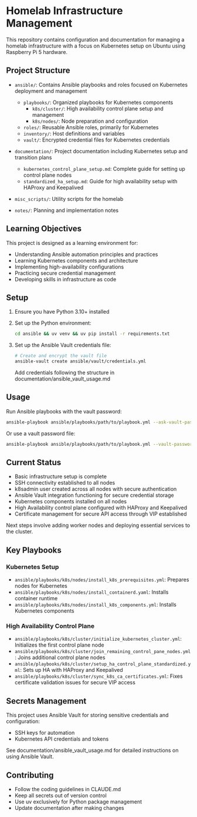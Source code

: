 # Homelab Infrastructure Management

This repository contains configuration and documentation for managing a homelab infrastructure with a focus on Kubernetes setup on Ubuntu using Raspberry Pi 5 hardware.

## Project Structure

- `ansible/`: Contains Ansible playbooks and roles focused on Kubernetes deployment and management
  - `playbooks/`: Organized playbooks for Kubernetes components
    - `k8s/cluster/`: High availability control plane setup and management
    - `k8s/nodes/`: Node preparation and configuration
  - `roles/`: Reusable Ansible roles, primarily for Kubernetes
  - `inventory/`: Host definitions and variables
  - `vault/`: Encrypted credential files for Kubernetes credentials

- `documentation/`: Project documentation including Kubernetes setup and transition plans
  - `kubernetes_control_plane_setup.md`: Complete guide for setting up control plane nodes
  - `standardized_ha_setup.md`: Guide for high availability setup with HAProxy and Keepalived
- `misc_scripts/`: Utility scripts for the homelab
- `notes/`: Planning and implementation notes

## Learning Objectives

This project is designed as a learning environment for:
- Understanding Ansible automation principles and practices
- Learning Kubernetes components and architecture
- Implementing high-availability configurations
- Practicing secure credential management
- Developing skills in infrastructure as code

## Setup

1. Ensure you have Python 3.10+ installed
2. Set up the Python environment:
   ```bash
   cd ansible && uv venv && uv pip install -r requirements.txt
   ```

3. Set up the Ansible Vault credentials file:
   ```bash
   # Create and encrypt the vault file
   ansible-vault create ansible/vault/credentials.yml
   ```
   Add credentials following the structure in documentation/ansible_vault_usage.md

## Usage

Run Ansible playbooks with the vault password:
```bash
ansible-playbook ansible/playbooks/path/to/playbook.yml --ask-vault-pass
```

Or use a vault password file:
```bash
ansible-playbook ansible/playbooks/path/to/playbook.yml --vault-password-file=~/.vault_pass.txt
```

## Current Status

- Basic infrastructure setup is complete
- SSH connectivity established to all nodes
- k8sadmin user created across all nodes with secure authentication
- Ansible Vault integration functioning for secure credential storage
- Kubernetes components installed on all nodes
- High Availability control plane configured with HAProxy and Keepalived
- Certificate management for secure API access through VIP established

Next steps involve adding worker nodes and deploying essential services to the cluster.

## Key Playbooks

### Kubernetes Setup
- `ansible/playbooks/k8s/nodes/install_k8s_prerequisites.yml`: Prepares nodes for Kubernetes
- `ansible/playbooks/k8s/nodes/install_containerd.yaml`: Installs container runtime
- `ansible/playbooks/k8s/nodes/install_k8s_components.yml`: Installs Kubernetes components

### High Availability Control Plane
- `ansible/playbooks/k8s/cluster/initialize_kubernetes_cluster.yml`: Initializes the first control plane node
- `ansible/playbooks/k8s/cluster/join_remaining_control_pane_nodes.yml`: Joins additional control plane nodes
- `ansible/playbooks/k8s/cluster/setup_ha_control_plane_standardized.yml`: Sets up HA with HAProxy and Keepalived
- `ansible/playbooks/k8s/cluster/sync_k8s_ca_certificates.yml`: Fixes certificate validation issues for secure VIP access

## Secrets Management

This project uses Ansible Vault for storing sensitive credentials and configuration:

- SSH keys for automation
- Kubernetes API credentials and tokens

See documentation/ansible_vault_usage.md for detailed instructions on using Ansible Vault.

## Contributing

- Follow the coding guidelines in CLAUDE.md
- Keep all secrets out of version control
- Use uv exclusively for Python package management
- Update documentation after making changes